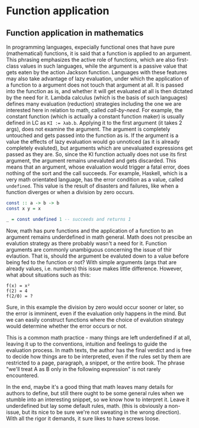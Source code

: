 # Function application

## Function application in mathematics


In programming languages, expecially functional ones that have pure (mathematical) functions, it is said that a function is applied to an argument. This phrasing emphasizes the active role of functions, which are also first-class values in such languages, while the argument is a passive value that gets eaten by the action Jackson function. Languages with these features may also take advantage of lazy evaluation, under which the application of a function to a argument does not touch that argument at all. It is passed into the function as is, and whether it will get evaluated at all is then dictated by the need for it. Lambda calculus (which is the basis of such languages) defines many evaluation (reduction) strategies including the one we are interested here in relation to math, called *call-by-need*. For example, the constant function (which is actually a constant function maker) is usually defined in LC as `KI := λab.b`. Applying it to the first argument (it takes 2 args), does not examine the argument. The argument is completely untouched and gets passed into the function as is. If the argument is a value the effects of lazy evaluation would go unnoticed (as it is already completely evaluted), but arguments which are unevaluated expressions get passed as they are. So, since the KI function actually does not use its first argument, the argument remains unevaluted and gets discarded. This means that an argument, whose evaluation would trigger a fatal error, does nothing of the sort and the call succeeds. For example, Haskell, which is a very math orientated language, has the error condition as a value, called `undefined`. This value is the result of disasters and failures, like when a function diverges or when a division by zero occurs.

```hs
const :: a -> b -> b
const x y = x

_ = const undefined 1 -- succeeds and returns 1
```

Now, math has pure functions and the application of a function to an argument remains underdefined in math general. Math does not prescibe an evalution strategy as there probably wasn't a need for it. Function arguments are commonly unambiguous concerning the issue of thir evlaution. That is, should the argument be evaluted down to a value before being fed to the function or not? With simple arguments (args that are already values, i.e. numbers) this issue makes little difference. However, what about situations such as this:

```
f(x) = x²
f(2) = 4
f(2/0) = ?
```

Sure, in this example the division by zero would occur sooner or later, so the error is imminent, even if the evaluation only happens in the mind. But we can easily construct functions where the choice of evalution strategy would determine whether the error occurs or not.

This is a common math practice - many things are left underdefined if at all, leaving it up to the conventions, intuition and feelings to guide the evaluation process. In math texts, the author has the final verdict and is free to decide how things are to be interpreted, even if the rules set by them are restricted to a page, paragraph, a snippet, or the entire book. The phrase "we'll treat A as B only in the following expression" is not rarely encountered.

In the end, maybe it's a good thing that math leaves many details for authors to define, but still there ought to be some general rules when we stumble into an interesting snippet, so we know how to interpret it. Leave it underdefined but lay some default rules, math. (this is obviously a non-issue, but its nice to be sure we're not sweating in the wrong direction). With all the rigor it demands, it sure likes to have screws loose.
